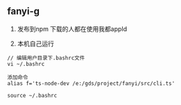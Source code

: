 ## fanyi-g

1. 发布到npm 下载的人都在使用我都appId

2. 本机自己运行

```
// 编辑用户目录下.bashrc文件
vi ~/.bashrc 

添加命令 
alias f='ts-node-dev /e:/gds/project/fanyi/src/cli.ts'

source ~/.bashrc
```

